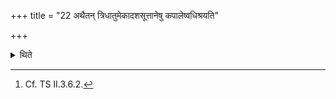 +++
title = "22 अथैतन् त्रिधातुमेकादशसूत्तानेषु कपालेष्वधिश्रयति"

+++

<details><summary>थिते</summary>

22. He keeps the (offering-material) having three layers on eleven potsherds with their backs downwards.[^1]   

[^1]: Cf. TS II.3.6.2.  
</details>
